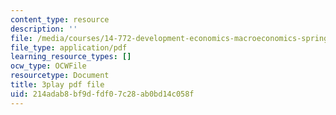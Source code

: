 ```yaml
---
content_type: resource
description: ''
file: /media/courses/14-772-development-economics-macroeconomics-spring-2013/214adab8bf9dfdf07c28ab0bd14c058f_BrvMZf2jaso.pdf
file_type: application/pdf
learning_resource_types: []
ocw_type: OCWFile
resourcetype: Document
title: 3play pdf file
uid: 214adab8-bf9d-fdf0-7c28-ab0bd14c058f
---
```

